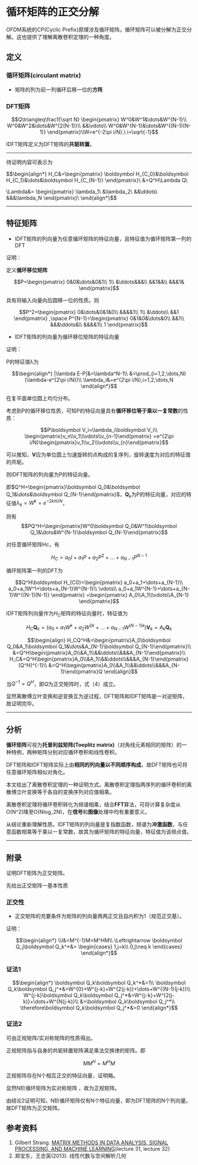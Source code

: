# 循环矩阵的正交分解

OFDM系统的CP(Cyclic Prefix)原理涉及循环矩阵。循环矩阵可以被分解为正交分解。这也提供了理解离散卷积定理的一种角度。

## 定义

### 循环矩阵(circulant matrix)

- 矩阵的列为前一列循环后移一位的**方阵**

### DFT矩阵

$$Q\triangleq\frac1{\sqrt N}
\begin{pmatrix}
W^0&W^1&\dots&W^{N-1}\\
W^0&W^2&\dots&W^{2(N-1)}\\
&&\vdots\\
W^0&W^{N-1}&\dots&W^{(N-1)(N-1)}
\end{pmatrix}\\W=e^{-2\pi i/N},\ i=\sqrt{-1}$$

IDFT矩阵定义为DFT矩阵的**共轭转置**。

---

待证明内容可表示为

$$\begin{align*}
H_C&=\begin{pmatrix}
\boldsymbol H_{C_0}&\boldsymbol H_{C_1}&\dots&\boldsymbol H_{C_{N-1}}
\end{pmatrix}\\
&=Q^H\Lambda Q\\

\Lambda&=
\begin{pmatrix}
\lambda_1\\
&\lambda_2\\
&&\ddots\\
&&&\lambda_N
\end{pmatrix}\\
\end{align*}$$

---

## 特征矩阵

- IDFT矩阵的列向量为任意循环矩阵的特征向量，且特征值为循环矩阵第一列的DFT

证明：

定义**循环移位矩阵**

$$P=\begin{pmatrix}
0&0&\dots&0&1\\
1\\
&\ddots&&&\\
&&1&&\\
&&&1&
\end{pmatrix}$$

具有将输入向量向后圆移一位的性质。则

$$P^2=\begin{pmatrix}
0&\dots&0&1&0\\
&&&&1\\
1\\
&\ddots\\
&&1
\end{pmatrix}
,\space
P^{N-1}=\begin{pmatrix}
0&1&0&\dots&0\\
&&1\\
&&&\ddots&\\
&&&&1\\
1
\end{pmatrix}$$

- IDFT矩阵的列向量为循环移位矩阵的特征向量

证明：

P的特征值λ为

$$\begin{align*}
|\lambda E-P|&=\lambda^N-1\\
&=\prod_{i=1,2,\dots,N}(\lambda-e^{2\pi i/N})\\
\lambda_i&=e^{2\pi i/N},i=1,2,\dots,N
\end{align*}$$

在复平面单位圆上均匀分布。

考虑到P的循环移位性质，可知P的特征向量具有**循环移位等于乘以一复常数**的性质：

$$P\boldsymbol V_i=\lambda_i\boldsymbol V_i\\
\begin{pmatrix}v_n\\v_1\\\vdots\\v_{n-1}\end{pmatrix}
=e^{2\pi i/N}\begin{pmatrix}v_1\\v_2\\\vdots\\v_{n}\end{pmatrix}$$

可以推知，**V**应为单位圆上匀速旋转的点构成的复序列，旋转速度为对应的特征值的共轭。

则IDFT矩阵的列向量为P的特征向量。

即$Q^H=\begin{pmatrix}\boldsymbol Q_0&\boldsymbol Q_1&\dots&\boldsymbol Q_{N-1}\end{pmatrix}$，$\boldsymbol Q_k$为P的特征向量，对应的特征值$\lambda_k=W^k=e^{-2k\pi i/N}$，

则有
$$PQ^H=\begin{pmatrix}W^0\boldsymbol Q_0&W^1\boldsymbol Q_1&\dots&W^{N-1}\boldsymbol Q_{N-1}\end{pmatrix}$$

对任意循环矩阵Hc，有

$$H_C=a_0I+a_1P+a_2P^2+\dots+a_{N-1}P^{N-1}$$

循环矩阵第一列的DFT为

$$Q^H\boldsymbol H_{C0}=\begin{pmatrix}
a_0+a_1+\dots+a_{N-1}\\
a_0+a_1W^1+\dots+a_{N-1}W^{N-1}\\
\vdots\\
a_0+a_1W^{N-1}+\dots+a_{N-1}W^{(N-1)(N-1)}
\end{pmatrix}
=\begin{pmatrix}
A_0\\A_1\\\vdots\\A_{N-1}
\end{pmatrix}$$

IDFT矩阵列向量作为$H_C$矩阵的特征向量时，特征值为

$$H_C\boldsymbol Q_{k}=(a_0+a_1W^k+a_2W^{2k}+\dots+a_{N-1}W^{(N-1)k})\boldsymbol V_k
=A_k\boldsymbol Q_k$$

$$\begin{align}
H_CQ^H&=\begin{pmatrix}A_0\boldsymbol Q_0&A_1\boldsymbol Q_1&\dots&A_{N-1}\boldsymbol Q_{N-1}\end{pmatrix}\\
&=Q^H\begin{pmatrix}A_0\\&A_1\\&&\ddots\\&&&A_{N-1}\end{pmatrix}\\
H_C&=Q^H\begin{pmatrix}A_0\\&A_1\\&&\ddots\\&&&A_{N-1}\end{pmatrix}(Q^H)^{-1}\\
&=Q^H\begin{pmatrix}A_0\\&A_1\\&&\ddots\\&&&A_{N-1}\end{pmatrix}Q
\end{align}$$

当$Q^{-1}=Q^H$，即$Q$为正交矩阵时，式（4）成立。

显然离散傅立叶变换和逆变换互为逆过程，DFT矩阵和IDFT矩阵是一对逆矩阵，故证明完毕。

---

## 分析

**循环矩阵**可视为**托普利兹矩阵(Toeplitz matrix)**（对角线元素相同的矩阵）的一种特例，两种矩阵分别对应循环卷积和线性卷积。

DFT矩阵和IDFT矩阵实际上由**相同的列向量以不同顺序构成**，故DFT矩阵也可将任意循环矩阵相似对角化。

本文给出了离散卷积定理的一种证明方式。离散卷积定理指两序列的循环卷积的离散傅立叶变换等于各自的变换序列对应值相乘。

离散卷积定理将循环卷积转化为频谱相乘，结合**FFT**算法，可将计算复杂度从O(N^2)降至O(Nlog_2N)，在**信号**和**图像**处理中均有重要意义。

从结论重新理解性质。IDFT矩阵的列向量是复指数函数，频谱为**冲激函数**，与任意函数相乘等于乘以一复常数，故其为循环矩阵的特征向量，特征值为该频点值。

---

## 附录

证明DFT矩阵为正交矩阵。

先给出正交矩阵一基本性质

### 正交性

- 正交矩阵的充要条件为矩阵的列向量两两正交且自内积为1（规范正交基）。

证明：

$$\begin{align*}
\\I&=M^{-1}M=M^HM\\
\Leftrightarrow \boldsymbol Q_j\boldsymbol Q_k^*&=
\begin{cases}
1,j=k\\
0,j\neq k
\end{cases}
\end{align*}$$

### 证法1

$$\begin{align*}
\boldsymbol Q_k\boldsymbol Q_k^*&=1\\
\boldsymbol Q_k\boldsymbol Q_j^*&=W^{0}+W^{j-k}+W^{2(j-k)}+\dots+W^{(N-1)(j-k)}\\
W^{j-k}\boldsymbol Q_k\boldsymbol Q_j^*&=W^{j-k}+W^{2(j-k)}+\dots+W^{N(j-k)}\\
&=\boldsymbol Q_k\boldsymbol Q_j^*\\
\therefore\boldsymbol Q_k\boldsymbol Q_j^*&=0
\end{align*}$$

### 证法2

可由正规矩阵/实对称矩阵的性质得出。

正规矩阵指与自身的共轭转置矩阵满足乘法交换律的矩阵。即

$$MM^H=M^HM$$

正规矩阵存在N个相互正交的特征向量，证明略。

显然N阶循环矩阵为实对称矩阵 ，故为正规矩阵。

由结论2证明可知，N阶循环矩阵仅有N个特征向量，即为DFT矩阵的N个列向量。故DFT矩阵为正交矩阵。

## 参考资料

1. Gilbert Strang. [MATRIX METHODS IN DATA ANALYSIS, SIGNAL PROCESSING, AND MACHINE LEARNING](https://ocw.mit.edu/courses/18-065-matrix-methods-in-data-analysis-signal-processing-and-machine-learning-spring-2018/)(lecture 31, lecture 32)
2. 郑宝东，王忠英(2013). 线性代数与空间解析几何

